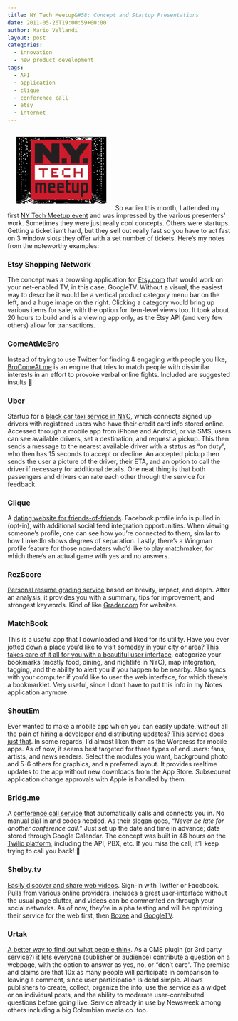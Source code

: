 ```yaml
---
title: NY Tech Meetup&#58; Concept and Startup Presentations
date: 2011-05-26T19:00:59+00:00
author: Mario Vellandi
layout: post
categories:
  - innovation
  - new product development
tags:
  - API
  - application
  - clique
  - conference call
  - etsy
  - internet
---
```

[<img class="alignleft size-full wp-image-7036" style="margin: 15px 20px;" title="new york ny tech meetup" src="../images/wp-content/uploads/2011/05/new-york-ny-tech-meetup.jpg" alt="new york ny tech meetup logo" width="202" height="150" />](http://nytm.org/)So earlier this month, I attended my first [NY Tech Meetup event](http://nytm.org/) and was impressed by the various presenters&#8217; work. Sometimes they were just really cool concepts. Others were startups. Getting a ticket isn&#8217;t hard, but they sell out really fast so you have to act fast on 3 window slots they offer with a set number of tickets. Here&#8217;s my notes from the noteworthy examples:

### Etsy Shopping Network

The concept was a browsing application for [Etsy.com](http://www.etsy.com/) that would work on your net-enabled TV, in this case, GoogleTV. Without a visual, the easiest way to describe it would be a vertical product category menu bar on the left, and a huge image on the right. Clicking a category would bring up various items for sale, with the option for item-level views too. It took about 20 hours to build and is a viewing app only, as the Etsy API (and very few others) allow for transactions.

### ComeAtMeBro

Instead of trying to use Twitter for finding & engaging with people you like, [BroComeAt.me](http://brocomeat.me/) is an engine that tries to match people with dissimilar interests in an effort to provoke verbal online fights. Included are suggested insults 🙂

### Uber

Startup for a [black car taxi service in NYC](http://www.uber.com/), which connects signed up drivers with registered users who have their credit card info stored online. Accessed through a mobile app from iPhone and Android, or via SMS, users can see available drivers, set a destination, and request a pickup. This then sends a message to the nearest available driver with a status as &#8220;on duty&#8221;, who then has 15 seconds to accept or decline. An accepted pickup then sends the user a picture of the driver, their ETA, and an option to call the driver if necessary for additional details. One neat thing is that both passengers and drivers can rate each other through the service for feedback.

### Clique

A [dating website for friends-of-friends](http://cliqueinnyc.com/). Facebook profile info is pulled in (opt-in), with additional social feed integration opportunities. When viewing someone&#8217;s profile, one can see how you&#8217;re connected to them, similar to how LinkedIn shows degrees of separation. Lastly, there&#8217;s a Wingman profile feature for those non-daters who&#8217;d like to play matchmaker, for which there&#8217;s an actual game with yes and no answers.

### RezScore

[Personal resume grading service](http://rezscore.com/) based on brevity, impact, and depth. After an analysis, it provides you with a summary, tips for improvement, and strongest keywords. Kind of like [Grader.com](http://grader.com/) for websites.

### MatchBook

This is a useful app that I downloaded and liked for its utility. Have you ever jotted down a place you&#8217;d like to visit someday in your city or area? [This takes care of it all for you with a beautiful user interface](http://matchbookit.com/), categorize your bookmarks (mostly food, dining, and nightlife in NYC), map integration, tagging, and the ability to alert you if you happen to be nearby. Also syncs with your computer if you&#8217;d like to user the web interface, for which there&#8217;s a bookmarklet. Very useful, since I don&#8217;t have to put this info in my Notes application anymore.

### ShoutEm

Ever wanted to make a mobile app which you can easily update, without all the pain of hiring a developer and distributing updates? [This service does just that](http://www.shoutem.com/). In some regards, I&#8217;d almost liken them as the Worpress for mobile apps. As of now, it seems best targeted for three types of end users: fans, artists, and news readers. Select the modules you want, background photo and 5-6 others for graphics, and a preferred layout. It provides realtime updates to the app without new downloads from the App Store. Subsequent application change approvals with Apple is handled by them.

### Bridg.me

A [conference call service](http://bridg.me/) that automatically calls and connects you in. No manual dial in and codes needed. As their slogan goes, _&#8220;Never be late for another conference call.&#8221;_ Just set up the date and time in advance; data stored through Google Calendar. The concept was built in 48 hours on the [Twilio platform](http://www.twilio.com/), including the API, PBX, etc. If you miss the call, it&#8217;ll keep trying to call you back! 🙂

### Shelby.tv

[Easily discover and share web videos](http://shelby.tv/). Sign-in with Twitter or Facebook. Pulls from various online providers, includes a great user-interface without the usual page clutter, and videos can be commented on through your social networks. As of now, they&#8217;re in alpha testing and will be optimizing their service for the web first, then [Boxee](http://www.boxee.tv/) and [GoogleTV](http://www.google.com/tv/).

### Urtak

[A better way to find out what people think](http://urtak.com/). As a CMS plugin (or 3rd party service?) it lets everyone (publisher or audience) contribute a question on a webpage, with the option to answer as yes, no, or &#8220;don&#8217;t care&#8221;. The premise and claims are that 10x as many people will participate in comparison to leaving a comment, since user participation is dead simple. Allows publishers to create, collect, organize the info, use the service as a widget or on individual posts, and the ability to moderate user-contributed questions before going live. Service already in use by Newsweek among others including a big Colombian media co. too.
